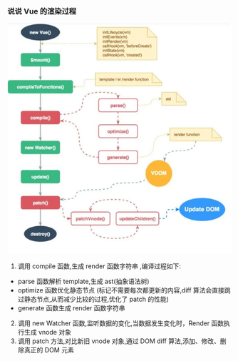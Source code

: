 ### 说说 Vue 的渲染过程

![image](image/other/vue-render.jpg)

1. 调用 compile 函数,生成 render 函数字符串 ,编译过程如下:
* parse 函数解析 template,生成 ast(抽象语法树)
* optimize 函数优化静态节点 (标记不需要每次都更新的内容,diff 算法会直接跳过静态节点,从而减少比较的过程,优化了 patch 的性能)
* generate 函数生成 render 函数字符串
2. 调用 new Watcher 函数,监听数据的变化,当数据发生变化时，Render 函数执行生成 vnode 对象
3. 调用 patch 方法,对比新旧 vnode 对象,通过 DOM diff 算法,添加、修改、删除真正的 DOM 元素
